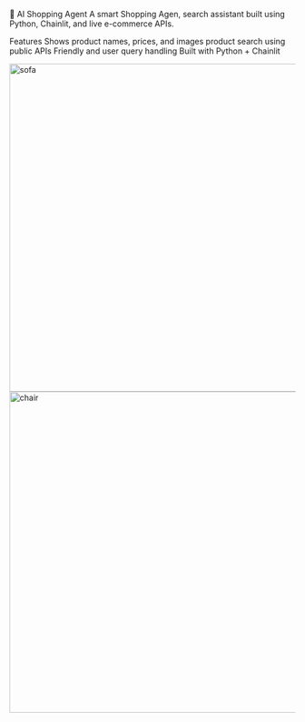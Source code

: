 🛒 AI Shopping Agent
A smart Shopping Agen, search assistant built using Python, Chainlit, and live e-commerce APIs.


Features
Shows product names, prices, and images
product search using public APIs
Friendly and user query handling
Built with Python + Chainlit


<img width="1000" height="577" alt="sofa" src="https://github.com/user-attachments/assets/a2678c29-f205-4ec1-a6d3-07270ed9a7c7" />
<img width="971" height="565" alt="chair" src="https://github.com/user-attachments/assets/b7578f4f-d280-40fc-9567-7bb6861015a8" />



